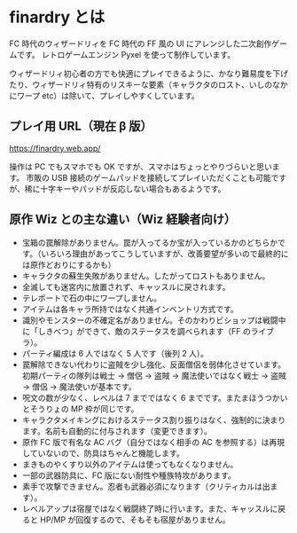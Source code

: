 # finardry とは

FC 時代のウィザードリィを FC 時代の FF 風の UI にアレンジした二次創作ゲームです。
レトロゲームエンジン Pyxel を使って制作しています。

ウィザードリィ初心者の方でも快適にプレイできるように、かなり難易度を下げたり、ウィザードリィ特有のリスキーな要素（キャラクタのロスト、いしのなかにワープ etc）は除いて、プレイしやすくしています。

## プレイ用 URL（現在 β 版）

https://finardry.web.app/

操作は PC でもスマホでも OK ですが、スマホはちょっとやりづらいと思います。
市販の USB 接続のゲームパッドを接続してプレイいただくことも可能ですが、稀に十字キーやパッドが反応しない場合もあるようです。

## 原作 Wiz との主な違い（Wiz 経験者向け）

- 宝箱の罠解除がありません。罠が入ってるか宝が入っているかのどちらかです。（いろいろ理由があってこうしていますが、改善要望が多いので最終的には原作どおりにするかも）
- キャラクタの蘇生失敗がありません。したがってロストもありません。
- 全滅しても迷宮内に放置されず、キャッスルに戻されます。
- テレポートで石の中にワープしません。
- アイテムは各キャラ所持ではなく共通インベントリ方式です。
- 識別やモンスターの不確定名がありません。そのかわりビショップは戦闘中に「しきべつ」ができて、敵のステータスを調べられます（FF のライブラ）。
- パーティ編成は 6 人ではなく 5 人です（後列 2 人）。
- 罠解除できない代わりに盗賊を少し強化、反面僧侶を弱体化させています。初期パーティの隊列は戦士 → 僧侶 → 盗賊 → 魔法使いではなく戦士 → 盗賊 → 僧侶 → 魔法使いが基本です。
- 呪文の数が少なく、レベルは 7 までではなく 6 までです。またまほうつかいとそうりょの MP 枠が同じです。
- キャラクタメイキングにおけるステータス割り振りはなく、強制的に決まります。名前も自動的に付与されます（変更できます）。
- 原作 FC 版で有名な AC バグ（自分ではなく相手の AC を参照する）は再現していないので、防具はちゃんと機能します。
- まきものやくすり以外のアイテムは使ってもなくなりません。
- 一部の武器防具に、FC 版にない耐性や種族特攻があります。
- 素手で攻撃できません。忍者も武器必須になります（クリティカルは出ます）。
- レベルアップは宿屋ではなく戦闘終了時に行います。また、キャッスルに戻ると HP/MP が回復するので、そもそも宿屋がありません。
